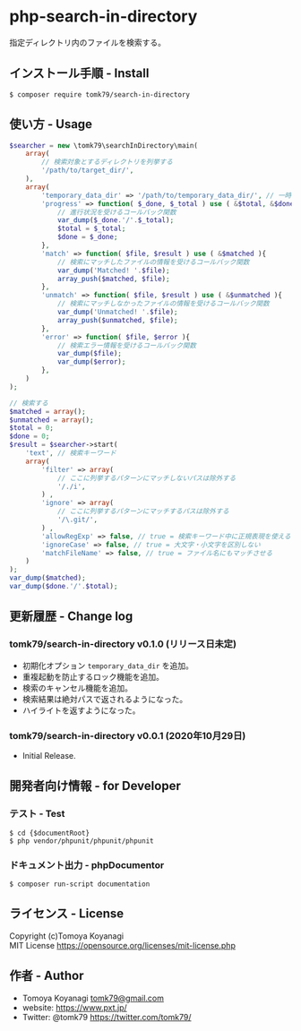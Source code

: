 # php-search-in-directory
指定ディレクトリ内のファイルを検索する。



## インストール手順 - Install

```
$ composer require tomk79/search-in-directory
```


## 使い方 - Usage

```php
$searcher = new \tomk79\searchInDirectory\main(
    array(
        // 検索対象とするディレクトリを列挙する
        '/path/to/target_dir/',
    ),
    array(
        'temporary_data_dir' => '/path/to/temporary_data_dir/', // 一時データ保存ディレクトリ(任意)
        'progress' => function( $_done, $_total ) use ( &$total, &$done ){
            // 進行状況を受けるコールバック関数
            var_dump($_done.'/'.$_total);
            $total = $_total;
            $done = $_done;
        },
        'match' => function( $file, $result ) use ( &$matched ){
            // 検索にマッチしたファイルの情報を受けるコールバック関数
            var_dump('Matched! '.$file);
            array_push($matched, $file);
        },
        'unmatch' => function( $file, $result ) use ( &$unmatched ){
            // 検索にマッチしなかったファイルの情報を受けるコールバック関数
            var_dump('Unmatched! '.$file);
            array_push($unmatched, $file);
        },
        'error' => function( $file, $error ){
            // 検索エラー情報を受けるコールバック関数
            var_dump($file);
            var_dump($error);
        },
    )
);

// 検索する
$matched = array();
$unmatched = array();
$total = 0;
$done = 0;
$result = $searcher->start(
    'text', // 検索キーワード
    array(
        'filter' => array(
            // ここに列挙するパターンにマッチしないパスは除外する
            '/./i',
        ) ,
        'ignore' => array(
            // ここに列挙するパターンにマッチするパスは除外する
            '/\.git/',
        ) ,
        'allowRegExp' => false, // true = 検索キーワード中に正規表現を使えるようにする
        'ignoreCase' => false, // true = 大文字・小文字を区別しない
        'matchFileName' => false, // true = ファイル名にもマッチさせる
    )
);
var_dump($matched);
var_dump($done.'/'.$total);
```



## 更新履歴 - Change log

### tomk79/search-in-directory v0.1.0 (リリース日未定)

- 初期化オプション `temporary_data_dir` を追加。
- 重複起動を防止するロック機能を追加。
- 検索のキャンセル機能を追加。
- 検索結果は絶対パスで返されるようになった。
- ハイライトを返すようになった。

### tomk79/search-in-directory v0.0.1 (2020年10月29日)

- Initial Release.


## 開発者向け情報 - for Developer

### テスト - Test

```
$ cd {$documentRoot}
$ php vendor/phpunit/phpunit/phpunit
```


### ドキュメント出力 - phpDocumentor

```
$ composer run-script documentation
```


## ライセンス - License

Copyright (c)Tomoya Koyanagi<br />
MIT License https://opensource.org/licenses/mit-license.php


## 作者 - Author

- Tomoya Koyanagi <tomk79@gmail.com>
- website: <https://www.pxt.jp/>
- Twitter: @tomk79 <https://twitter.com/tomk79/>
